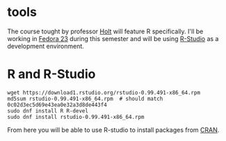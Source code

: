 tools
=====

The course tought by professor [Holt](mailto:ginger.koev@northwestern.edu) will feature R specifically. I'll be working in [Fedora 23](https://en.wikipedia.org/wiki/Fedora_(operating_system)) during this semester and will be using [R-Studio](https://en.wikipedia.org/wiki/RStudio) as a development environment.

# R and R-Studio

    wget https://download1.rstudio.org/rstudio-0.99.491-x86_64.rpm
    md5sum rstudio-0.99.491-x86_64.rpm  # should match 0c02d3ec5d69e43ea0e32a3d8de443f4
    sudo dnf install R R-devel
    sudo dnf install rstudio-0.99.491-x86_64.rpm

From here you will be able to use R-studio to install packages from [CRAN](https://cran.r-project.org/).
